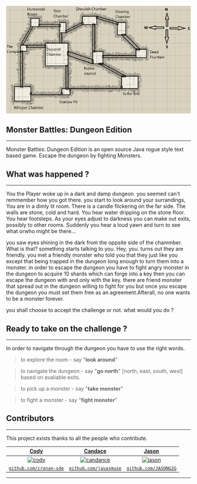 ![Image of game map](https://raw.githubusercontent.com/cronan-sde/MonsterBattleDungeonEdition/dev/resources/map.png)

## Monster Battles: Dungeon Edition
___

Monster Battles: Dungeon Edition is an open source Java rogue style text based game. Escape the dungeon by fighting Monsters.


## What was happened ?
___

You the Player woke up in a dark and damp dungeon. you seemed can't remmember how you got there. you start to look around your surrandings, 
You are in a dimly lit room.  There is a candle flickering on the far side. The walls are  stone, cold and hard. You hear water dripping on the stone floor. You hear footsteps. As your eyes adjust to darkness you can make out exits, possibly to other rooms. Suddenly you hear a loud yawn and turn to see what orwho might be there... 

you saw eyes shining in the dark from the oppsite side of the chammber. What is that? something starts talking to you. Hey, you. turns out they are friendly. you met a friendly monster who told you that they just like you except that being trapped in the dungeon long enough to turn them into a monster. in order to escape the dungeon you have to fight angry monster in the dungeon to acquire 10 shards which can forge into a key then you can escape the dungeon with and only with the key. there are friend monster that spread out in the dungeon willing to fight for you but once you escape the dungeon you must set them free as an agreement.Afterall, no one wants to be a monster forever. 

you shall choose to accept the challenge or not. what would you do ? 



## Ready to take on the challenge ? 
___
In order to navigate through the dungeon you have to use the right words.

> to explore the room - say "__look around__"


> to navigate the dungeon - say "__go north__" [north, east, south, west] based on avaliable exits.


> to pick up a monster - say "__take monster__"


> to fight a monster - say "__fight monster__"


## Contributors
___
This project exists thanks to all the people who contribute.

| <a href="https://github.com/cronan-sde" target="_blank">**Cody**</a> | <a href="https://github.com/javasmuse" target="_blank">**Candace**</a> | <a href="https://github.com/JASONG2G" target="_blank">**Jason**</a> |
| :---: |:---:| :---:|
| [![cody](https://avatars.githubusercontent.com/u/73966102?s=400&v=4)](https://github.com/cronan-sde)    | [![candance](https://avatars.githubusercontent.com/u/50122081?s=400&u=5055720cbf329b3d410076be00524b5c579842fe&v=4)](https://github.com/javasmuse) | [![jason](https://avatars.githubusercontent.com/u/51686756?s=460&u=40128922a8fcf5941e22b97984e76a5f97299b64&v=4)](https://github.com/JASONG2G)  |
| <a href="https://github.com/cronan-sde" target="_blank">`github.com/cronan-sde`</a> | <a href="https://github.com/javasmuse" target="_blank">`github.com/javasmuse`</a> | <a href="https://github.com/JASONG2G" target="_blank">`github.com/JASONG2G`</a> |

---



